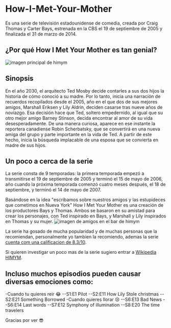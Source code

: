 # How-I-Met-Your-Mother
Es una serie de televisión estadounidense de comedia, creada por Craig Thomas y Carter Bays, estrenada en la CBS el 19 de septiembre de 2005 y finalizada el 31 de marzo de 2014.
## ¿Por qué How I Met Your Mother es tan genial?
![imagen principal de himym](https://prod-ripcut-delivery.disney-plus.net/v1/variant/star/2970945770FC137FF7D5D3408D5D40836FD4C715DE6A1744F6F5AF21B2386827/scale?width=1200&aspectRatio=1.78&format=jpeg)

## Sinopsis
En el año 2030, el arquitecto Ted Mosby decide contarles a sus dos hijos la historia de cómo conoció a su madre. Por lo tanto, inicia una narración de recuerdos recopilados desde el 2005, año en el que dos de sus mejores amigos, Marshall Eriksen y Lily Aldrin, deciden casarse tras nueve años de noviazgo. Esa decisión hace que Ted, soltero empedernido, al igual que su otro mejor amigo Barney Stinson, decida encontrar al amor de su vida desesperadamente. De una manera curiosa, aparece en ese instante la reportera canadiense Robin Scherbatsky, que se convertirá en una nueva amiga del grupo y parte importante en la vida de Ted. A partir de este hecho, inicia la búsqueda implacable de una esposa que se convierta en madre de sus hijos.

## Un poco a cerca de la serie
La serie consta de 9 temporadas: la primera temporada empezó a transmitirse el 19 de septiembre de 2005 y terminó el 15 de mayo de 2006, año cuando la próxima temporada comenzó cuatro meses después, el 18 de septiembre, y terminó el 14 de mayo de 2007. 

Basándose en la idea "escribamos sobre nuestros amigos y las estupideces que cometimos en Nueva York" How I Met Your Mother es una creación de los productores Bays y Thomas. Ambos se basaron en su amistad para crear los personajes, con Ted inspirado en Bays, y Marshall y Lily inspirados en Thomas y su mujer. 
![imagen de amigos en el bar de himym](https://cnnespanol.cnn.com/wp-content/uploads/2014/03/140327194124-himym-cast-horizontal-gallery.jpg?quality=100&strip=info)

La serie ha gosado de mucha popularidad y de muchas personas que la recomiendan, personalmente yo tambien la recomiendo, ademas la serie [cuenta com una calificacion de 8.3/10](https://www.imdb.com/video/vi929409305/?playlistId=tt0460649&ref_=tt_ov_vi).

Si quieren investigar un poco mas de la serie sugiero entrar a [Wikipedia HIMYM](https://es.wikipedia.org/wiki/How_I_Met_Your_Mother#Sinopsis).


## Incluso muchos episodios pueden causar diversas emociones como:
-Cuando tu quieres reir :joy: 
--S1:E1 Pilot
--S2:E11 How Lily Stole christmas
--S2:E21 Something Borrowed
-Cuando quieres llorar :cry:
--S6:E13 Bad News
--S6:E14 Last words
--S7:E12 Symphony of illumination
--S8:E20 The time travelers

Gracias por ver :sunglasses:
